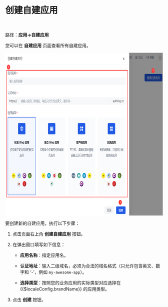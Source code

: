 # 创建自建应用
​
<LastUpdated/>

路径：**应用->自建应用**

您可以在 **自建应用** 页面查看所有自建应用。

<img src="../images/create-app.png" height=520 style="display:block;margin: 0 auto;">

要创建新的自建应用，执行以下步骤：​
​
1. 点击页面右上角 **创建自建应用** 按钮。​
​
2. 在弹出窗口填写如下信息：​

    * **应用名称**：指定应用名。​

    * **认证地址**：输入二级域名，必须为合法的域名格式（只允许包含英文、数字和 ‘-’，例如 `my-awesome-app`​）。

    * **选择类型**：按照您的业务应用的实际类型对应选择在 {{$localeConfig.brandName}} 的应用类型。
​
3. 点击 **创建** 按钮。
